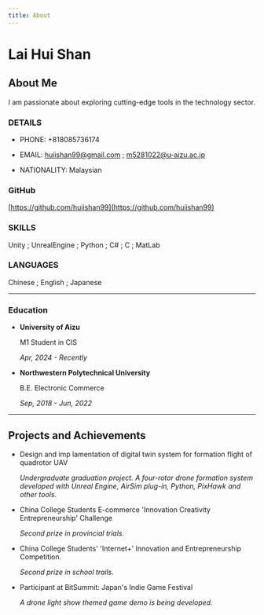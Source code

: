 ```yaml
---
title: About
---
```


# Lai Hui Shan

## **About Me**

I am passionate about exploring cutting-edge tools in the technology sector.

### DETAILS

- PHONE: +818085736174
    
- EMAIL: huiishan99@gmail.com ; m5281022@u-aizu.ac.jp
    
- NATIONALITY: Malaysian
    

### GitHub 
[https://github.com/huiishan99](https://github.com/huiishan99)

### SKILLS

Unity ; UnrealEngine ; Python ; C# ; C ; MatLab

### LANGUAGES

Chinese ; English ; Japanese


---
### **Education**

- **University of Aizu**
    
    M1 Student in CIS
    
    *Apr, 2024 - Recently* 
    

- **Northwestern Polytechnical University**
    
    B.E. Electronic Commerce
    
    *Sep, 2018 - Jun, 2022*
---
    

## Projects and Achievements

- Design and imp lamentation of digital twin system for formation flight of quadrotor UAV
    
    *Undergraduate graduation project. A four-rotor drone formation system developed with Unreal Engine, AirSim plug-in, Python, PixHawk and other tools.*
    
- China College Students E-commerce 'Innovation Creativity Entrepreneurship' Challenge
    
    *Second prize in provincial trials.*
    
- China College Students' 'Internet+' Innovation and Entrepreneurship Competition.
    
    *Second prize in school trails.*
    
- Participant at BitSummit: Japan's Indie Game Festival
    
    *A drone light show themed game demo is being developed.*
